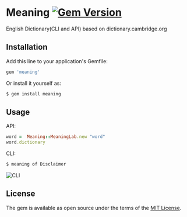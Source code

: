 # Meaning [![Gem Version](https://badge.fury.io/rb/meaning.svg)](https://badge.fury.io/rb/meaning)

English Dictionary(CLI and API) based on dictionary.cambridge.org 

## Installation

Add this line to your application's Gemfile:

```ruby
gem 'meaning'
```
Or install it yourself as:

```bash
$ gem install meaning
```
## Usage
API:
```ruby
word =  Meaning::MeaningLab.new "word"
word.dictionary
```
CLI:
```bash
$ meaning of Disclaimer
```
![CLI](/imgs/disclaimer.png)

## License

The gem is available as open source under the terms of the [MIT License](http://opensource.org/licenses/MIT).

